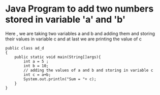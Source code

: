 # Java  Program to add  two numbers stored in variable 'a' and 'b'

Here , we are taking two variables  a and b and adding them and storing their values in variable c and at last 
we are printing the value of c 

```
public class ad_d
{
    public static void main(String[]args){
        int a = 5 ;
        int b = 10;
        // adding the values of a and b and storing in variable c
        int c = a+b;
        System.out.println("Sum = "+ c);
    }
}
```
